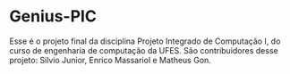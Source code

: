 # Genius-PIC
Esse é o projeto final da disciplina Projeto Integrado de Computação I, do curso de engenharia de computação da UFES. São contribuidores desse projeto: Silvio Junior, Enrico Massariol e Matheus Gon.
